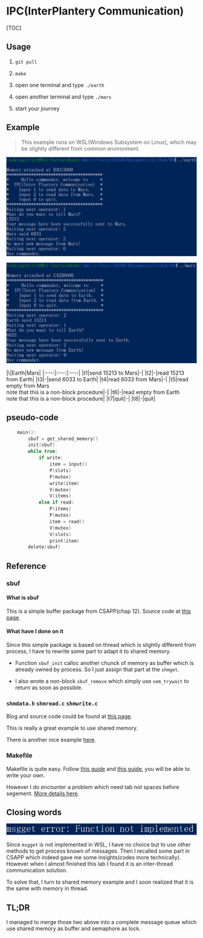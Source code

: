 # IPC(InterPlantery Communication)

[TOC]

## Usage

1. ```git pull```

2. ```make```

3. open one terminal and type ```./earth```

4. open another terminal and type ```./mars```

5. start your journey

## Example

> This example runs on WSL(Windows Subsystem on Linux), which may be slightly different from common environment.

![earth](lab1.earth.png)

![mars](lab1.mars.png)

|\\|Earth|Mars|
|:---:|:---:|:---:|
|t1|send 15213 to Mars|-|
|t2|-|read 15213 from Earth|
|t3|-|send 6033 to Earth|
|t4|read 6033 from Mars|-|
|t5|read empty from Mars<br>note that this is a non-block procedure|-|
|t6|-|read empty from Earth<br>note that this is a non-block procedure|
|t7|quit|-|
|t8|-|quit|

## pseudo-code

```c
    main():
        sbuf = get_shared_memory()
        init(sbuf)
        while true:
            if write:
                item = input()
                P(slots)
                P(mutex)
                write(item)
                V(mutex)
                V(items)
            else if read:
                P(items)
                P(mutex)
                item = read()
                V(mutex)
                V(slots)
                print(item)
        delete(sbuf)
```

## Reference

### sbuf

#### What is sbuf

This is a simple buffer package from CSAPP(chap 12). Source code at [this page][1].

#### What have I done on it

Since this simple package is based on thread which is slightly different from process, I have to rewrite some part to adapt it to shared memory.

* Function ```sbuf_init``` calloc another chunck of memory as buffer which is already owned by process. So I just assign that part at the ```shmget```.

* I also wrote a non-block ```sbuf_remove``` which simply use ```sem_trywait``` to return as soon as possible.

### ```shmdata.h``` ```shmread.c``` ```shmwrite.c```

Blog and source code could be found at [this page][2].

This is really a great example to use shared memory.

There is another nice example [here][6].

### Makefile

Makefile is quite easy. Follow [this guide][4] and [this guide][5], you will be able to write your own.

However I do encounter a problem which need tab not spaces before segement. [More details here][3].

## Closing words

![msgget](lab1.msgget.png)

Since ```msgget``` is not implemented in WSL, I have no choice but to use other methods to get process known of messages. Then I recalled some part in CSAPP which indeed gave me some insights(codes more technically). However when I almost finished this lab I found it is an inter-thread communication solution.

To solve that, I turn to shared memory example and I soon realized that it is the same with memory in thread.

## TL;DR

I managed to merge those two above into a complete message queue which use shared memory as buffer and semaphore as lock.

[1]: http://csapp.cs.cmu.edu/public/code.html

[2]: https://www.cnblogs.com/52php/p/5861372.html

[3]: https://blog.csdn.net/limanjihe/article/details/52231243

[4]: https://www.cnblogs.com/owlman/p/5514724.html

[5]: https://blog.csdn.net/yychuyu/article/details/79950414

[6]: https://www.cnblogs.com/52php/p/5861372.html